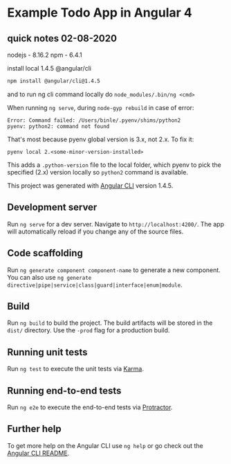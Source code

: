


# Example Todo App in Angular 4

## quick notes 02-08-2020

nodejs - 8.16.2
npm - 6.4.1

install local 1.4.5 @angular/cli

```bash
npm install @angular/cli@1.4.5
```
and to run ng cli command locally do `node_modules/.bin/ng <cmd>`

When running `ng serve`, during `node-gyp rebuild` in case of error:
```
Error: Command failed: /Users/binle/.pyenv/shims/python2
pyenv: python2: command not found
```
That's most because pyenv global version is 3.x, not 2.x. To fix it:
```
pyenv local 2.<some-minor-version-installed>
```
This adds a `.python-version` file to the local folder, which pyenv to pick the specified (2.x) version locally so `python2` command is available.



This project was generated with [Angular CLI](https://github.com/angular/angular-cli) version 1.4.5.

## Development server

Run `ng serve` for a dev server. Navigate to `http://localhost:4200/`. The app will automatically reload if you change any of the source files.

## Code scaffolding

Run `ng generate component component-name` to generate a new component. You can also use `ng generate directive|pipe|service|class|guard|interface|enum|module`.

## Build

Run `ng build` to build the project. The build artifacts will be stored in the `dist/` directory. Use the `-prod` flag for a production build.

## Running unit tests

Run `ng test` to execute the unit tests via [Karma](https://karma-runner.github.io).

## Running end-to-end tests

Run `ng e2e` to execute the end-to-end tests via [Protractor](http://www.protractortest.org/).

## Further help

To get more help on the Angular CLI use `ng help` or go check out the [Angular CLI README](https://github.com/angular/angular-cli/blob/master/README.md).

